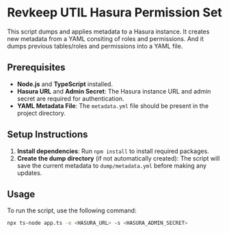 # Revkeep UTIL Hasura Permission Set

This script dumps and applies metadata to a Hasura instance. It creates new metadata from a YAML consiting of roles and permissions. And it dumps previous tables/roles and permissions into a YAML file.

## Prerequisites

- **Node.js** and **TypeScript** installed.
- **Hasura URL** and **Admin Secret**: The Hasura instance URL and admin secret are required for authentication.
- **YAML Metadata File**: The `metadata.yml` file should be present in the project directory.

## Setup Instructions

1. **Install dependencies**: Run `npm install` to install required packages.
2. **Create the dump directory** (if not automatically created): The script will save the current metadata to `dump/metadata.yml` before making any updates.

## Usage

To run the script, use the following command:
```bash
npx ts-node app.ts -e <HASURA_URL> -s <HASURA_ADMIN_SECRET>
```
